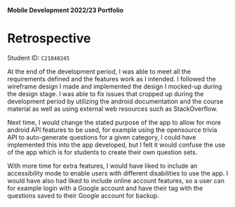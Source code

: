**Mobile Development 2022/23 Portfolio**
# Retrospective

Student ID: `C21040245`

At the end of the development period, I was able to meet all the requirements defined 
and the features work as I intended. I followed the wireframe design I made and implemented
the design I mocked-up during the design stage. I was able to fix issues that cropped up during the development period
by utilizing the android documentation and the course material as well as using external web resources
such as StackOverflow. 

Next time, I would change the stated purpose of the app to allow for more android API features to be used, 
for example using the opensource trivia API to auto-generate questions for a given category, I could have implemented 
this into the app developed, but I felt it would confuse the use of the app which is for students to create their own 
question sets. 

With more time for extra features, I would have liked to include an accessibility mode to enable users with different 
disabilities to use the app. I would have also had liked to include online account features, so a user
can for example login with a Google account and have their tag with the questions saved to their 
Google account for backup. 